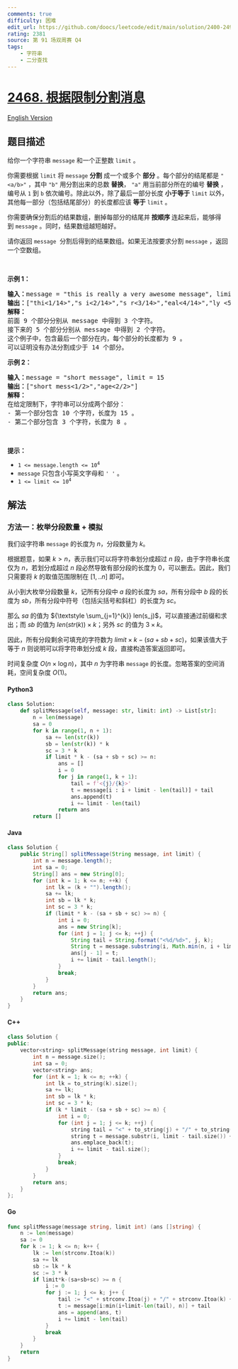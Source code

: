 ```yaml
---
comments: true
difficulty: 困难
edit_url: https://github.com/doocs/leetcode/edit/main/solution/2400-2499/2468.Split%20Message%20Based%20on%20Limit/README.md
rating: 2381
source: 第 91 场双周赛 Q4
tags:
    - 字符串
    - 二分查找
---
```


<!-- problem:start -->

# [2468. 根据限制分割消息](https://leetcode.cn/problems/split-message-based-on-limit)

[English Version](/solution/2400-2499/2468.Split%20Message%20Based%20on%20Limit/README_EN.md)

## 题目描述

<!-- description:start -->

<p>给你一个字符串&nbsp;<code>message</code>&nbsp;和一个正整数&nbsp;<code>limit</code>&nbsp;。</p>

<p>你需要根据 <code>limit</code>&nbsp;将&nbsp;<code>message</code> <strong>分割</strong>&nbsp;成一个或多个 <strong>部分</strong>&nbsp;。每个部分的结尾都是&nbsp;<code>"&lt;a/b&gt;"</code>&nbsp;，其中&nbsp;<code>"b"</code>&nbsp;用分割出来的总数 <b>替换</b>，&nbsp;<code>"a"</code>&nbsp;用当前部分所在的编号 <strong>替换</strong>&nbsp;，编号从&nbsp;<code>1</code>&nbsp;到&nbsp;<code>b</code>&nbsp;依次编号。除此以外，除了最后一部分长度 <strong>小于等于</strong>&nbsp;<code>limit</code>&nbsp;以外，其他每一部分（包括结尾部分）的长度都应该&nbsp;<strong>等于</strong>&nbsp;<code>limit</code>&nbsp;。</p>

<p>你需要确保分割后的结果数组，删掉每部分的结尾并<strong>&nbsp;按顺序&nbsp;</strong>连起来后，能够得到&nbsp;<code>message</code>&nbsp;。同时，结果数组越短越好。</p>

<p>请你返回<em>&nbsp;</em><code>message</code>&nbsp; 分割后得到的结果数组。如果无法按要求分割&nbsp;<code>message</code>&nbsp;，返回一个空数组。</p>

<p>&nbsp;</p>

<p><strong>示例 1：</strong></p>

<pre><b>输入：</b>message = "this is really a very awesome message", limit = 9
<b>输出：</b>["thi&lt;1/14&gt;","s i&lt;2/14&gt;","s r&lt;3/14&gt;","eal&lt;4/14&gt;","ly &lt;5/14&gt;","a v&lt;6/14&gt;","ery&lt;7/14&gt;"," aw&lt;8/14&gt;","eso&lt;9/14&gt;","me&lt;10/14&gt;"," m&lt;11/14&gt;","es&lt;12/14&gt;","sa&lt;13/14&gt;","ge&lt;14/14&gt;"]
<strong>解释：</strong>
前面 9 个部分分别从 message 中得到 3 个字符。
接下来的 5 个部分分别从 message 中得到 2 个字符。
这个例子中，包含最后一个部分在内，每个部分的长度都为 9 。
可以证明没有办法分割成少于 14 个部分。
</pre>

<p><strong>示例 2：</strong></p>

<pre><b>输入：</b>message = "short message", limit = 15
<b>输出：</b>["short mess&lt;1/2&gt;","age&lt;2/2&gt;"]
<strong>解释：</strong>
在给定限制下，字符串可以分成两个部分：
- 第一个部分包含 10 个字符，长度为 15 。
- 第二个部分包含 3 个字符，长度为 8 。
</pre>

<p>&nbsp;</p>

<p><strong>提示：</strong></p>

<ul>
	<li><code>1 &lt;= message.length &lt;= 10<sup>4</sup></code></li>
	<li><code>message</code>&nbsp;只包含小写英文字母和&nbsp;<code>' '</code>&nbsp;。</li>
	<li><code>1 &lt;= limit &lt;= 10<sup>4</sup></code></li>
</ul>

<!-- description:end -->

## 解法

<!-- solution:start -->

### 方法一：枚举分段数量 + 模拟

我们设字符串 `message` 的长度为 $n$，分段数量为 $k$。

根据题意，如果 $k \gt n$，表示我们可以将字符串划分成超过 $n$ 段，由于字符串长度仅为 $n$，若划分成超过 $n$ 段必然导致有部分段的长度为 $0$，可以删去。因此，我们只需要将 $k$ 的取值范围限制在 $[1,.. n]$ 即可。

从小到大枚举分段数量 $k$，记所有分段中 $a$ 段的长度为 $sa$，所有分段中 $b$ 段的长度为 $sb$，所有分段中符号（包括尖括号和斜杠）的长度为 $sc$。

那么 $sa$ 的值为 ${\textstyle \sum_{j=1}^{k}} len(s_j)$，可以直接通过前缀和求出；而 $sb$ 的值为 $len(str(k)) \times k$；另外 $sc$ 的值为 $3 \times k$。

因此，所有分段剩余可填充的字符数为 $limit\times k - (sa + sb + sc)$，如果该值大于等于 $n$ 则说明可以将字符串划分成 $k$ 段，直接构造答案返回即可。

时间复杂度 $O(n\times \log n)$，其中 $n$ 为字符串 `message` 的长度。忽略答案的空间消耗，空间复杂度 $O(1)$。

<!-- tabs:start -->

#### Python3

```python
class Solution:
    def splitMessage(self, message: str, limit: int) -> List[str]:
        n = len(message)
        sa = 0
        for k in range(1, n + 1):
            sa += len(str(k))
            sb = len(str(k)) * k
            sc = 3 * k
            if limit * k - (sa + sb + sc) >= n:
                ans = []
                i = 0
                for j in range(1, k + 1):
                    tail = f'<{j}/{k}>'
                    t = message[i : i + limit - len(tail)] + tail
                    ans.append(t)
                    i += limit - len(tail)
                return ans
        return []
```

#### Java

```java
class Solution {
    public String[] splitMessage(String message, int limit) {
        int n = message.length();
        int sa = 0;
        String[] ans = new String[0];
        for (int k = 1; k <= n; ++k) {
            int lk = (k + "").length();
            sa += lk;
            int sb = lk * k;
            int sc = 3 * k;
            if (limit * k - (sa + sb + sc) >= n) {
                int i = 0;
                ans = new String[k];
                for (int j = 1; j <= k; ++j) {
                    String tail = String.format("<%d/%d>", j, k);
                    String t = message.substring(i, Math.min(n, i + limit - tail.length())) + tail;
                    ans[j - 1] = t;
                    i += limit - tail.length();
                }
                break;
            }
        }
        return ans;
    }
}
```

#### C++

```cpp
class Solution {
public:
    vector<string> splitMessage(string message, int limit) {
        int n = message.size();
        int sa = 0;
        vector<string> ans;
        for (int k = 1; k <= n; ++k) {
            int lk = to_string(k).size();
            sa += lk;
            int sb = lk * k;
            int sc = 3 * k;
            if (k * limit - (sa + sb + sc) >= n) {
                int i = 0;
                for (int j = 1; j <= k; ++j) {
                    string tail = "<" + to_string(j) + "/" + to_string(k) + ">";
                    string t = message.substr(i, limit - tail.size()) + tail;
                    ans.emplace_back(t);
                    i += limit - tail.size();
                }
                break;
            }
        }
        return ans;
    }
};
```

#### Go

```go
func splitMessage(message string, limit int) (ans []string) {
	n := len(message)
	sa := 0
	for k := 1; k <= n; k++ {
		lk := len(strconv.Itoa(k))
		sa += lk
		sb := lk * k
		sc := 3 * k
		if limit*k-(sa+sb+sc) >= n {
			i := 0
			for j := 1; j <= k; j++ {
				tail := "<" + strconv.Itoa(j) + "/" + strconv.Itoa(k) + ">"
				t := message[i:min(i+limit-len(tail), n)] + tail
				ans = append(ans, t)
				i += limit - len(tail)
			}
			break
		}
	}
	return
}
```

<!-- tabs:end -->

<!-- solution:end -->

<!-- problem:end -->
